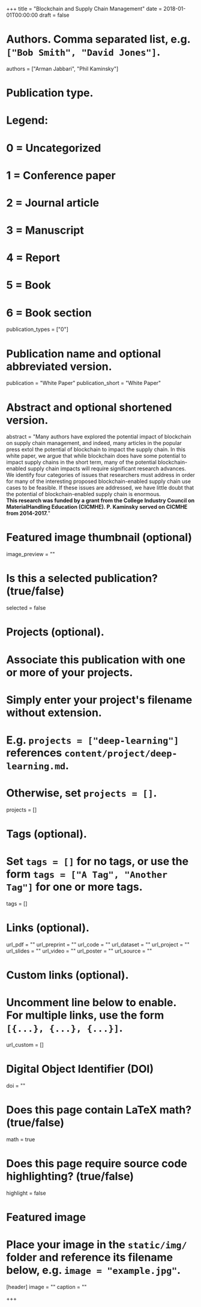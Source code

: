 +++
title = "Blockchain and Supply Chain Management"
date = 2018-01-01T00:00:00
draft = false

# Authors. Comma separated list, e.g. `["Bob Smith", "David Jones"]`.
authors = ["Arman Jabbari", "Phil Kaminsky"]

# Publication type.
# Legend:
# 0 = Uncategorized
# 1 = Conference paper
# 2 = Journal article
# 3 = Manuscript
# 4 = Report
# 5 = Book
# 6 = Book section
publication_types = ["0"]

# Publication name and optional abbreviated version.
publication = "White Paper"
publication_short = "White Paper"

# Abstract and optional shortened version.
abstract = "Many authors have explored the potential impact of blockchain on supply chain management, and indeed, many articles in the popular press extol the potential of blockchain to impact the supply  chain.   In  this  white  paper,  we  argue  that  while  blockchain  does  have  some  potential to  impact  supply  chains  in  the  short  term,  many  of  the  potential  blockchain-enabled  supply chain impacts will require significant research advances.  We identify four categories of issues that researchers must address in order for many of the interesting proposed blockchain-enabled supply chain use cases to be feasible.  If these issues are addressed, we have little doubt that the potential of blockchain-enabled supply chain is enormous. <br/>  **This research was funded by a grant from the College Industry Council on MaterialHandling Education (CICMHE). P. Kaminsky served on CICMHE from 2014-2017.**"

# Featured image thumbnail (optional)
image_preview = ""

# Is this a selected publication? (true/false)
selected = false

# Projects (optional).
#   Associate this publication with one or more of your projects.
#   Simply enter your project's filename without extension.
#   E.g. `projects = ["deep-learning"]` references `content/project/deep-learning.md`.
#   Otherwise, set `projects = []`.
projects = []

# Tags (optional).
#   Set `tags = []` for no tags, or use the form `tags = ["A Tag", "Another Tag"]` for one or more tags.
tags = []

# Links (optional).
url_pdf = ""
url_preprint = ""
url_code = ""
url_dataset = ""
url_project = ""
url_slides = ""
url_video = ""
url_poster = ""
url_source = ""

# Custom links (optional).
#   Uncomment line below to enable. For multiple links, use the form `[{...}, {...}, {...}]`.
url_custom = []

# Digital Object Identifier (DOI)
doi = ""

# Does this page contain LaTeX math? (true/false)
math = true

# Does this page require source code highlighting? (true/false)
highlight = false

# Featured image
# Place your image in the `static/img/` folder and reference its filename below, e.g. `image = "example.jpg"`.
[header]
image = ""
caption = ""

+++


